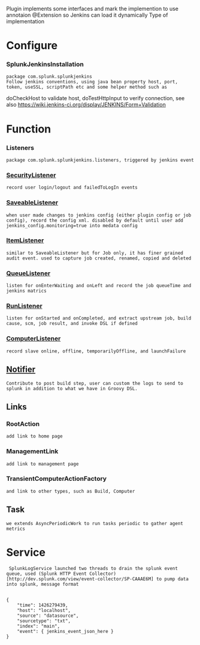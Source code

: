 Plugin implements some interfaces and mark the implemention to use annotaion @Extension so Jenkins can load it dynamically
Type of implementation
# Configure

### SplunkJenkinsInstallation 
	package com.splunk.splunkjenkins
	Follow jenkins conventions, using java bean property host, port, token, useSSL, scriptPath etc and some helper method such as
doCheckHost to validate host, doTestHttpInput to verify connection, see also https://wiki.jenkins-ci.org/display/JENKINS/Form+Validation

# Function
### Listeners 
	package com.splunk.splunkjenkins.listeners, triggered by jenkins event
### [SecurityListener](http://javadoc.jenkins-ci.org/jenkins/security/SecurityListener.html)
    record user login/logout and failedToLogIn events
### [SaveableListener](http://javadoc.jenkins-ci.org/hudson/model/listeners/SaveableListener.html)
    when user made changes to jenkins config (either plugin config or job config), record the config xml. disabled by default until user add jenkins_config.monitoring=true into medata config
### [ItemListener](http://javadoc.jenkins-ci.org/hudson/model/listeners/RunListener.html)
	similar to SaveableListener but for Job only, it has finer grained audit event. used to capture job created, renamed, copied and deleted

### [QueueListener](http://javadoc.jenkins-ci.org/hudson/model/queue/QueueListener.html)
	listen for onEnterWaiting and onLeft and record the job queueTime and jenkins matrics
### [RunListener](http://javadoc.jenkins-ci.org/hudson/model/listeners/RunListener.html)
	listen for onStarted and onCompleted, and extract upstream job, build cause, scm, job result, and invoke DSL if defined
### [ComputerListener](http://javadoc.jenkins-ci.org/hudson/slaves/ComputerListener.html)
	record slave online, offline, temporarilyOffline, and launchFailure

## [Notifier](http://javadoc.jenkins-ci.org/hudson/tasks/Notifier.html)
    Contribute to post build step, user can custom the logs to send to splunk in addition to what we have in Groovy DSL.

## Links
### RootAction
    add link to home page
### ManagementLink 
    add link to management page
### TransientComputerActionFactory
    and link to other types, such as Build, Computer

## Task
    we extends AsyncPeriodicWork to run tasks periodic to gather agent metrics

# Service
     SplunkLogService launched two threads to drain the splunk event queue, used (Splunk HTTP Event Collector)[http://dev.splunk.com/view/event-collector/SP-CAAAE6M] to pump data into splunk, message format

```

{
    "time": 1426279439, 
    "host": "localhost",
    "source": "datasource",
    "sourcetype": "txt",
    "index": "main",
    "event": { jenkins_event_json_here }
}

```

